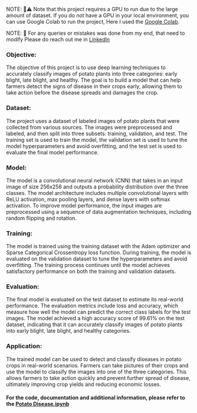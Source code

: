NOTE:  📌⚠️ Note that this project requires a GPU to run due to the large amount of dataset. If you do not have a GPU in your local environment, you can use Google Colab to run the project, Here I used the [Google Colab](https://colab.research.google.com/).

NOTE: 📌  For any queries or mistakes was done from my end, that need to modify Please do reach out me in [LinkedIn](https://www.linkedin.com/in/basavaraj-n-hirebidari-94982b1a9)


### Objective:
The objective of this project is to use deep learning techniques to accurately classify images of potato plants into three categories: early blight, late blight, and healthy. The goal is to build a model that can help farmers detect the signs of disease in their crops early, allowing them to take action before the disease spreads and damages the crop.

### Dataset:
The project uses a dataset of labeled images of potato plants that were collected from various sources. The images were preprocessed and labeled, and then split into three subsets: training, validation, and test. The training set is used to train the model, the validation set is used to tune the model hyperparameters and avoid overfitting, and the test set is used to evaluate the final model performance.

### Model:
The model is a convolutional neural network (CNN) that takes in an input image of size 256x256 and outputs a probability distribution over the three classes. The model architecture includes multiple convolutional layers with ReLU activation, max pooling layers, and dense layers with softmax activation. To improve model performance, the input images are preprocessed using a sequence of data augmentation techniques, including random flipping and rotation.

### Training:
The model is trained using the training dataset with the Adam optimizer and Sparse Categorical Crossentropy loss function. During training, the model is evaluated on the validation dataset to tune the hyperparameters and avoid overfitting. The training process continues until the model achieves satisfactory performance on both the training and validation datasets.

### Evaluation:
The final model is evaluated on the test dataset to estimate its real-world performance. The evaluation metrics include loss and accuracy, which measure how well the model can predict the correct class labels for the test images. The model achieved a high accuracy score of 99.61% on the test dataset, indicating that it can accurately classify images of potato plants into early blight, late blight, and healthy categories.

### Application:
The trained model can be used to detect and classify diseases in potato crops in real-world scenarios. Farmers can take pictures of their crops and use the model to classify the images into one of the three categories. This allows farmers to take action quickly and prevent further spread of disease, ultimately improving crop yields and reducing economic losses.

#### For the code, documentation and additional information, please refer to the [Potato Disease.ipynb](https://github.com/nhBasavaraj/nhBasavaraj/blob/main/Potato%20Disease/DS_DL_Potato_project.ipynb)

